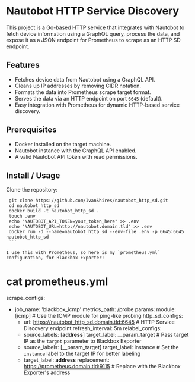 # Nautobot HTTP Service Discovery

This project is a Go-based HTTP service that integrates with Nautobot to fetch device information using a GraphQL query, process the data, and expose it as a JSON endpoint for Prometheus to scrape as an HTTP SD endpoint.

## Features

- Fetches device data from Nautobot using a GraphQL API.
- Cleans up IP addresses by removing CIDR notation.
- Formats the data into Prometheus scrape target format.
- Serves the data via an HTTP endpoint on port `6645` (default).
- Easy integration with Prometheus for dynamic HTTP-based service discovery.

## Prerequisites

- Docker installed on the target machine.
- Nautobot instance with the GraphQL API enabled.
- A valid Nautobot API token with read permissions.

## Install / Usage

Clone the repository:
   ```
    git clone https://github.com/IvanShires/nautobot_http_sd.git
    cd nautobot_http_sd
    docker build -t nautobot_http_sd .
    touch .env
    echo "NAUTOBOT_API_TOKEN=your_token_here" >> .env
    echo "NAUTOBOT_URL=http://nautobot.domain.tld" >> .env
    docker run -d --name=nautobot_http_sd --env-file .env -p 6645:6645 nautobot_http_sd
    ```
    
I use this with Prometheus, so here is my `prometheus.yml` configuration, for Blackbox Exporter:

```
# cat prometheus.yml 
scrape_configs:
  - job_name: 'blackbox_icmp'
    metrics_path: /probe
    params:
      module: [icmp] # Use the ICMP module for ping-like probing
    http_sd_configs:
      - url: https://nautobot_http_sd.domain.tld:6645 # HTTP Service Discovery endpoint
        refresh_interval: 5m
    relabel_configs:
      - source_labels: [__address__]
        target_label: __param_target # Pass target IP as the `target` parameter to Blackbox Exporter
      - source_labels: [__param_target]
        target_label: instance # Set the `instance` label to the target IP for better labeling
      - target_label: __address__
        replacement: https://prometheus.domain.tld:9115 # Replace with the Blackbox Exporter's address
```
